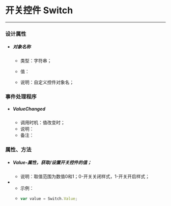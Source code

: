 # 开关控件 Switch

---

### 设计属性

* ##### 对象名称

  * 类型：字符串；

  * 值：

  * 说明：自定义控件对象名；

### 事件处理程序

* ##### ValueChanged

  * 调用时机：值改变时；
  * 说明：
  * 备注：

### 属性、方法

* ##### Value-属性，获取/设置开关控件的值；

  * 说明：取值范围为数值0和1；0-开关关闭样式，1-开关开启样式；
* * 示例：
  * ```js
    var value = Switch.Value;
    ```

##### 



